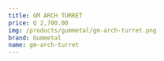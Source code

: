 ```yaml
---
title: GM ARCH TURRET
price: Q 2,700.00
img: /products/gummetal/gm-arch-turret.png
brand: Gummetal
name: gm-arch-turret
---
```

